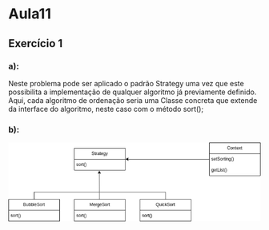 # Aula11

## Exercício 1

### a):

Neste problema pode ser aplicado o padrão Strategy uma vez que este possibilita 
a implementação de qualquer algoritmo já previamente definido. Aqui, cada algoritmo 
de ordenação seria uma Classe concreta que extende da interface do algoritmo, neste 
caso com o método sort();

### b):

![Ex1.b](Ex1.png)